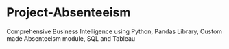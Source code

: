 # Project-Absenteeism
Comprehensive Business Intelligence using Python, Pandas Library, Custom made Absenteeism module,  SQL and Tableau
